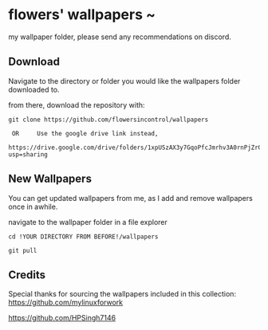 # flowers' wallpapers ~
my wallpaper folder, please send any recommendations on discord.




## Download
Navigate to the directory or folder you would like the wallpapers folder downloaded to.

from there, download the repository with:
```
git clone https://github.com/flowersincontrol/wallpapers
```
```
 OR     Use the google drive link instead,
```
```
https://drive.google.com/drive/folders/1xpUSzAX3y7GqoPfcJmrhv3A0rnPjZrGR?usp=sharing
```


  
## New Wallpapers

You can get updated wallpapers from me, as I add and remove wallpapers once in awhile.

navigate to the wallpaper folder in a file explorer

```
cd !YOUR DIRECTORY FROM BEFORE!/wallpapers
```
```
git pull
```


## Credits

Special thanks for sourcing the wallpapers included in this collection:  
https://github.com/mylinuxforwork

https://github.com/HPSingh7146





